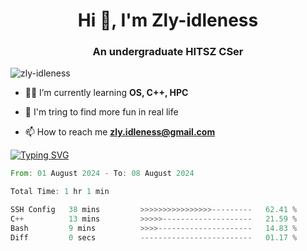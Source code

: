 <h1 align="center">Hi 👋, I'm Zly-idleness</h1>

<h3 align="center">An undergraduate HITSZ CSer</h3>

<p align="left"> <img src="https://komarev.com/ghpvc/?username=zly-idleness&label=Profile%20views&color=0e75b6&style=flat" alt="zly-idleness" /> </p>


- 👨‍💻 I’m currently learning **OS, C++, HPC**

- 🌱 I'm tring to find more fun in real life

- 📫 How to reach me **zly.idleness@gmail.com**



[![Typing SVG](https://readme-typing-svg.herokuapp.com?font=Fira+Code&pause=1000&width=435&lines=I+Maybe+Slow)](https://git.io/typing-svg)


<!--START_SECTION:waka-->

```rust
From: 01 August 2024 - To: 08 August 2024

Total Time: 1 hr 1 min

SSH Config   38 mins         >>>>>>>>>>>>>>>>---------   62.41 %
C++          13 mins         >>>>>--------------------   21.59 %
Bash         9 mins          >>>>---------------------   14.83 %
Diff         0 secs          -------------------------   01.17 %
```

<!--END_SECTION:waka-->


